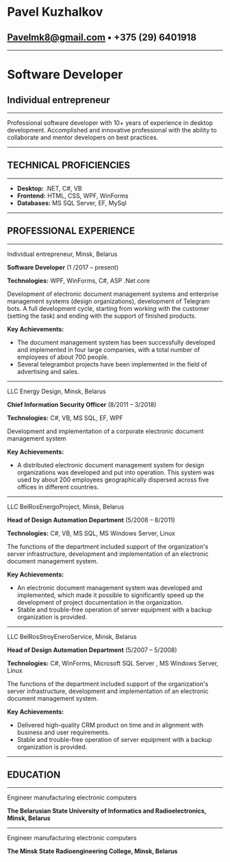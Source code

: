 # **Pavel Kuzhalkov** 
## Pavelmk8@gmail.com • +375 (29) 6401918
---
# Software Developer 
## Individual entrepreneur
---
Professional software developer with 10+ years of experience in desktop development. 
Accomplished and innovative professional with the ability to collaborate and mentor developers on best practices. 

---
## TECHNICAL PROFICIENCIES 
---
* **Desktop:** .NET, C#, VB
* **Frontend:** HTML, CSS, WPF, WinForms 
* **Databases:** MS SQL Server, EF, MySql 
---
## PROFESSIONAL EXPERIENCE
---
Individual entrepreneur, Minsk, Belarus

**Software Developer** (1 /2017 – present) 

**Technologies:** WPF, WinForms, C#, ASP .Net core 

Development of electronic document management systems and enterprise management systems (design organizations), development of Telegram bots. A full development cycle, starting from working with the customer (setting the task) and ending with the support of finished products. 

**Key Achievements:** 
* The document management system has been successfully developed and implemented in four large companies, with a total number of employees of about 700 people. 
* Several telegrambot projects have been implemented in the field of advertising and sales. 
---
LLC Energy Design, Minsk, Belarus  

**Chief Information Security Officer** (8/2011 – 3/2018)	

**Technologies:** C#, VB, MS SQL, EF, WPF

Development and implementation of a corporate electronic document management system 

**Key Achievements:**
* A distributed electronic document management system for design organizations was developed and put into operation. This system was used by about 200 employees geographically dispersed across five offices in different countries. 
---
LLC BelRosEnergoProject, Minsk, Belarus 

**Head of Design Automation Department** (5/2008 – 8/2011)	 

**Technologies:** C#, VB, MS SQL, MS Windows Server, Linux

The functions of the department included support of the organization's server infrastructure, development and implementation of an electronic document management system. 

**Key Achievements:** 
* An electronic document management system was developed and implemented, which made it possible to significantly speed up the development of project documentation in the organization. 
* Stable and trouble-free operation of server equipment with a backup organization is provided. 
---
LLC BelRosStroyEneroService, Minsk, Belarus

**Head of Design Automation Department** (5/2007 – 5/2008)	 

**Technologies:** C#, WinForms, Microsoft SQL Server , MS Windows Server, Linux

The functions of the department included support of the organization's server infrastructure, development and implementation of an electronic document management system. 

**Key Achievements:**
* Delivered high-quality CRM product on time and in alignment with business and user requirements. 
* Stable and trouble-free operation of server equipment with a backup organization is provided. 
 
---
## EDUCATION 

---

Engineer manufacturing electronic computers 

**The Belarusian State University of Informatics and Radioelectronics, Minsk, Belarus**

---

Engineer manufacturing electronic computers 

**The Minsk State Radioengineering College, Minsk, Belarus**

